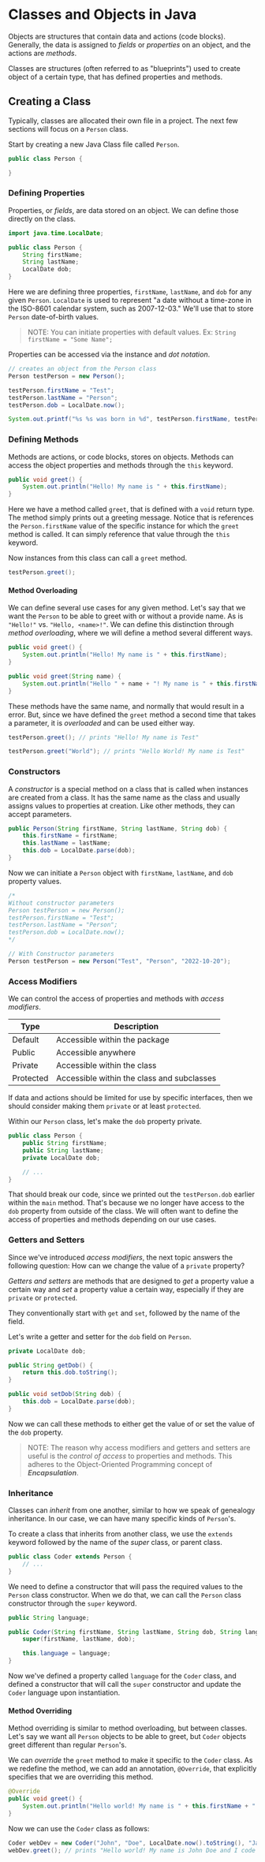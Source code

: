 # Classes and Objects in Java

Objects are structures that contain data and actions (code blocks). Generally, the data is assigned to _fields_ or _properties_ on an object, and the actions are _methods_.

Classes are structures (often referred to as "blueprints") used to create object of a certain type, that has defined properties and methods.

## Creating a Class

Typically, classes are allocated their own file in a project. The next few sections will focus on a `Person` class.

Start by creating a new Java Class file called `Person`.

```java
public class Person {

}
```

### Defining Properties

Properties, or _fields_, are data stored on an object. We can define those directly on the class.

```java
import java.time.LocalDate;

public class Person {
    String firstName;
    String lastName;
    LocalDate dob;
}
```

Here we are defining three properties, `firstName`, `lastName`, and `dob` for any given `Person`. `LocalDate` is used to represent "a date without a time-zone in the ISO-8601 calendar system, such as 2007-12-03." We'll use that to store `Person` date-of-birth values.

> NOTE: You can initiate properties with default values. Ex: `String firstName = "Some Name";`

Properties can be accessed via the instance and _dot notation_.

```java
// creates an object from the Person class
Person testPerson = new Person();

testPerson.firstName = "Test";
testPerson.lastName = "Person";
testPerson.dob = LocalDate.now();

System.out.printf("%s %s was born in %d", testPerson.firstName, testPerson.lastName, testPerson.dob.getYear());
```

### Defining Methods

Methods are actions, or code blocks, stores on objects. Methods can access the object properties and methods through the `this` keyword.

```java
public void greet() {
    System.out.println("Hello! My name is " + this.firstName);
}
```

Here we have a method called `greet`, that is defined with a `void` return type. The method simply prints out a greeting message. Notice that is references the `Person.firstName` value of the specific instance for which the `greet` method is called. It can simply reference that value through the `this` keyword.

Now instances from this class can call a `greet` method.

```java
testPerson.greet();
```

#### Method Overloading

We can define several use cases for any given method. Let's say that we want the `Person` to be able to greet with or without a provide name. As is `"Hello!"` vs. `"Hello, <name>!"`. We can define this distinction through _method overloading_, where we will define a method several different ways.

```java
public void greet() {
    System.out.println("Hello! My name is " + this.firstName);
}

public void greet(String name) {
    System.out.println("Hello " + name + "! My name is " + this.firstName);
}
```

These methods have the same name, and normally that would result in a error. But, since we have defined the `greet` method a second time that takes a parameter, it is _overloaded_ and can be used either way.

```java
testPerson.greet(); // prints "Hello! My name is Test"

testPerson.greet("World"); // prints "Hello World! My name is Test"
```

### Constructors

A _constructor_ is a special method on a class that is called when instances are created from a class. It has the same name as the class and usually assigns values to properties at creation. Like other methods, they can accept parameters.

```java
public Person(String firstName, String lastName, String dob) {
    this.firstName = firstName;
    this.lastName = lastName;
    this.dob = LocalDate.parse(dob);
}
```

Now we can initiate a `Person` object with `firstName`, `lastName`, and `dob` property values.

```java
/*
Without constructor parameters
Person testPerson = new Person();
testPerson.firstName = "Test";
testPerson.lastName = "Person";
testPerson.dob = LocalDate.now();
*/

// With Constructor parameters
Person testPerson = new Person("Test", "Person", "2022-10-20");
```

### Access Modifiers

We can control the access of properties and methods with _access modifiers_.

| Type      | Description                                |
| --------- | ------------------------------------------ |
| Default   | Accessible within the package              |
| Public    | Accessible anywhere                        |
| Private   | Accessible within the class                |
| Protected | Accessible within the class and subclasses |

If data and actions should be limited for use by specific interfaces, then we should consider making them `private` or at least `protected`.

Within our `Person` class, let's make the `dob` property private.

```java
public class Person {
    public String firstName;
    public String lastName;
    private LocalDate dob;

    // ...
}
```

That should break our code, since we printed out the `testPerson.dob` earlier within the `main` method. That's because we no longer have access to the `dob` property from outside of the class. We will often want to define the access of properties and methods depending on our use cases.

### Getters and Setters

Since we've introduced _access modifiers_, the next topic answers the following question: How can we change the value of a `private` property?

_Getters and setters_ are methods that are designed to _get_ a property value a certain way and _set_ a property value a certain way, especially if they are `private` or `protected`.

They conventionally start with `get` and `set`, followed by the name of the field.

Let's write a getter and setter for the `dob` field on `Person`.

```java
private LocalDate dob;

public String getDob() {
    return this.dob.toString();
}

public void setDob(String dob) {
    this.dob = LocalDate.parse(dob);
}
```

Now we can call these methods to either get the value of or set the value of the `dob` property.

> NOTE: The reason why access modifiers and getters and setters are useful is the _control of access_ to properties and methods. This adheres to the Object-Oriented Programming concept of **_Encapsulation_**.

### Inheritance

Classes can _inherit_ from one another, similar to how we speak of genealogy inheritance. In our case, we can have many specific kinds of `Person`'s.

To create a class that inherits from another class, we use the `extends` keyword followed by the name of the _super_ class, or parent class.

```java
public class Coder extends Person {
    // ...
}
```

We need to define a constructor that will pass the required values to the `Person` class constructor. When we do that, we can call the `Person` class constructor through the `super` keyword.

```java
public String language;

public Coder(String firstName, String lastName, String dob, String language) {
    super(firstName, lastName, dob);

    this.language = language;
}
```

Now we've defined a property called `language` for the `Coder` class, and defined a constructor that will call the `super` constructor and update the `Coder` language upon instantiation.

#### Method Overriding

Method overriding is similar to method overloading, but between classes. Let's say we want all `Person` objects to be able to greet, but `Coder` objects greet different than regular `Person`'s.

We can _override_ the `greet` method to make it specific to the `Coder` class. As we redefine the method, we can add an annotation, `@Override`, that explicitly specifies that we are overriding this method.

```java
@Override
public void greet() {
    System.out.println("Hello world! My name is " + this.firstName + " " + this.lastName + " and I code in " + this.language + "!");
}
```

Now we can use the `Coder` class as follows:

```java
Coder webDev = new Coder("John", "Doe", LocalDate.now().toString(), "JavaScript");
webDev.greet(); // prints "Hello world! My name is John Doe and I code in JavaScript!"
```
